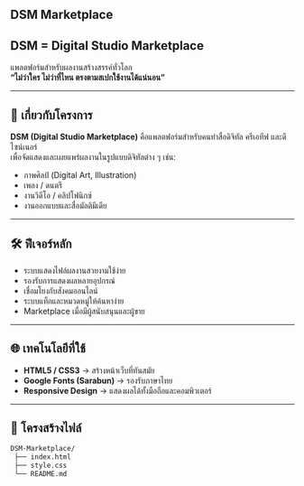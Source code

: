 ## DSM Marketplace  
## DSM = Digital Studio Marketplace  

แพลตฟอร์มสำหรับผลงานสร้างสรรค์ทั่วโลก  
**“ไม่ว่าใคร ไม่ว่าที่ไหน ตรงตามสเปกใช้งานได้แน่นอน”**  

---

## 🎨 เกี่ยวกับโครงการ  
**DSM (Digital Studio Marketplace)** คือแพลตฟอร์มสำหรับคนทำสื่อดิจิทัล ครีเอทีฟ และดีไซน์เนอร์  
เพื่อจัดแสดงและเผยแพร่ผลงานในรูปแบบดิจิทัลต่าง ๆ เช่น:  

- ภาพศิลป์ (Digital Art, Illustration)  
- เพลง / ดนตรี  
- งานวิดีโอ / คลิปโฟนิกซ์  
- งานออกแบบและสื่อมัลติมีเดีย  

---

## 🛠 ฟีเจอร์หลัก  
- ระบบแสดงไฟล์ผลงานสวยงามใช้ง่าย  
- รองรับการแสดงผลหลายอุปกรณ์  
- เชื่อมโยงกับสังคมออนไลน์  
- ระบบแท็กและหมวดหมู่ให้ค้นหาง่าย  
- Marketplace เมื่อมีผู้สนับสนุนและผู้ขาย  

---

## 🌐 เทคโนโลยีที่ใช้  
- **HTML5 / CSS3** → สร้างหน้าเว็บที่ทันสมัย  
- **Google Fonts (Sarabun)** → รองรับภาษาไทย  
- **Responsive Design** → แสดงผลได้ทั้งมือถือและคอมพิวเตอร์  

---

## 📂 โครงสร้างไฟล์  
```bash
DSM-Marketplace/
 ├── index.html
 ├── style.css
 └── README.md
